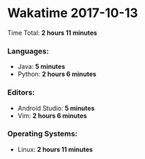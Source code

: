# Wakatime 2017-10-13

Time Total: **2 hours 11 minutes**

### Languages:
- Java: **5 minutes** 
- Python: **2 hours 6 minutes** 

### Editors:
- Android Studio: **5 minutes** 
- Vim: **2 hours 6 minutes** 

### Operating Systems:
- Linux: **2 hours 11 minutes** 

